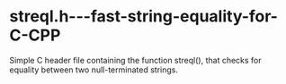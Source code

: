 # streql.h---fast-string-equality-for-C-CPP
Simple C header file containing the function streql(), that checks for equality between two null-terminated strings.
